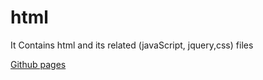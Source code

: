 # html
It Contains html and its  related (javaScript, jquery,css) files

[Github pages](https://jangachary.github.io/html/)
